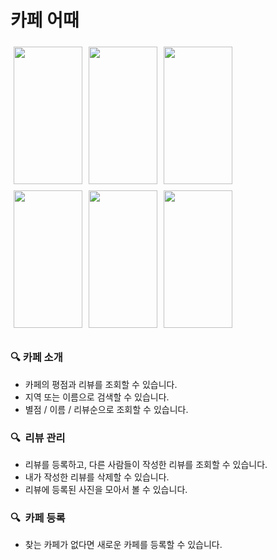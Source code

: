 # 카페 어때

<div style="display: flex">
<img src="https://user-images.githubusercontent.com/61968474/147572081-92abd29d-e844-4f07-8029-b88cc4464dce.png" width="110" height="220" style="margin: 5px" />


<img src="https://user-images.githubusercontent.com/61968474/147574405-3759ad43-5b65-4b5c-92f1-0832d1492f86.png" width="110" height="220" style="margin: 5px" />

<img src="https://user-images.githubusercontent.com/61968474/147574211-5c9e1332-0f92-4330-88e2-aefda6266e13.png" width="110" height="220" style="margin: 5px" />
</div>

<div style="display: flex">

<img src="https://user-images.githubusercontent.com/61968474/147574229-34b60698-1eae-4124-aa7a-b283ca7d33dc.png" width="110" height="220" style="margin: 5px" />

<img src="https://user-images.githubusercontent.com/61968474/147575240-6693856d-bdbf-42e0-9ff8-ef85257844fa.png" width="110" height="220" style="margin: 5px" />

<img src="https://user-images.githubusercontent.com/61968474/147574446-f3575ca4-ddf1-44a9-9058-0aafac7f37fb.png" width="110" height="220" style="margin: 5px" />
</div>

##

### 🔍 카페 소개

- 카페의 평점과 리뷰를 조회할 수 있습니다.
- 지역 또는 이름으로 검색할 수 있습니다.
- 별점 / 이름 / 리뷰순으로 조회할 수 있습니다.

### 🔍  리뷰 관리

- 리뷰를 등록하고, 다른 사람들이 작성한 리뷰를 조회할 수 있습니다.
- 내가 작성한 리뷰를 삭제할 수 있습니다.
- 리뷰에 등록된 사진을 모아서 볼 수 있습니다.

### 🔍  카페 등록

- 찾는 카페가 없다면 새로운 카페를 등록할 수 있습니다.
